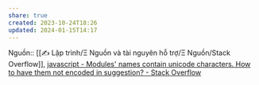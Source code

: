 ```yaml
---
share: true
created: 2023-10-24T18:26
updated: 2024-01-15T14:17
---
```

Nguồn:: [[✍️ Lập trình/Ξ Nguồn và tài nguyên hỗ trợ/Ξ Nguồn/Stack Overflow]], [javascript - Modules' names contain unicode characters. How to have them not encoded in suggestion? - Stack Overflow](https://stackoverflow.com/questions/76764132/modules-names-contain-unicode-characters-how-to-have-them-not-encoded-in-sugge?noredirect=1#comment135339409_76764132)
